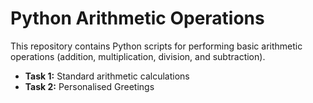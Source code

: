 # Python Arithmetic Operations
This repository contains Python scripts for performing basic arithmetic operations (addition, multiplication, division, and subtraction).
- **Task 1:** Standard arithmetic calculations
- **Task 2:** Personalised Greetings
